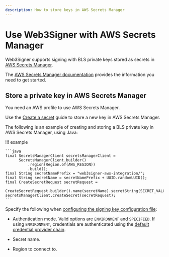 ```yaml
---
description: How to store keys in AWS Secrets Manager
---
```


# Use Web3Signer with AWS Secrets Manager

Web3Signer supports signing with BLS private keys stored as secrets in
[AWS Secrets Manager](https://aws.amazon.com/secrets-manager/).

The [AWS Secrets Manager documentation](https://docs.aws.amazon.com/secretsmanager/latest/userguide/intro.html) provides
the information you need to get started.

## Store a private key in AWS Secrets Manager

You need an AWS profile to use AWS Secrets Manager.

Use the [Create a secret](https://docs.aws.amazon.com/secretsmanager/latest/userguide/manage_create-basic-secret.html)
guide to store a new key in AWS Secrets Manager.

The following is an example of creating and storing a BLS private key in AWS Secrets Manager, using Java:

!!! example

    ```java
    final SecretsManagerClient secretsManagerClient =
          SecretsManagerClient.builder()
              .region(Region.of(AWS_REGION))
              .build();
    final String secretNamePrefix = "web3signer-aws-integration/";
    final String secretName = secretNamePrefix + UUID.randomUUID();
    final CreateSecretRequest secretRequest =
          CreateSecretRequest.builder().name(secretName).secretString(SECRET_VALUE).build();
    secretsManagerClient.createSecret(secretRequest);
    ```

Specify the following when
[configuring the signing key configuration file](../Use-Signing-Keys.md#using-key-configuration-files):

* Authentication mode.
  Valid options are `ENVIRONMENT` and `SPECIFIED`.
  If using `ENVIRONMENT`, credentials are authenticated using the
  [default credential provider chain](https://docs.aws.amazon.com/sdk-for-java/v1/developer-guide/credentials.html#credentials-default).

* Secret name.

* Region to connect to.
